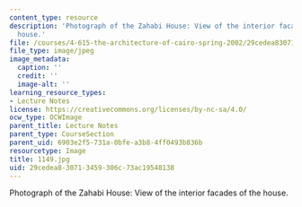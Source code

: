 ```yaml
---
content_type: resource
description: 'Photograph of the Zahabi House: View of the interior facades of the
  house.'
file: /courses/4-615-the-architecture-of-cairo-spring-2002/29cedea830713459306c73ac19548138_1149.jpg
file_type: image/jpeg
image_metadata:
  caption: ''
  credit: ''
  image-alt: ''
learning_resource_types:
- Lecture Notes
license: https://creativecommons.org/licenses/by-nc-sa/4.0/
ocw_type: OCWImage
parent_title: Lecture Notes
parent_type: CourseSection
parent_uid: 6903e2f5-731a-0bfe-a3b8-4ff0493b836b
resourcetype: Image
title: 1149.jpg
uid: 29cedea8-3071-3459-306c-73ac19548138
---
```

Photograph of the Zahabi House: View of the interior facades of the house.
